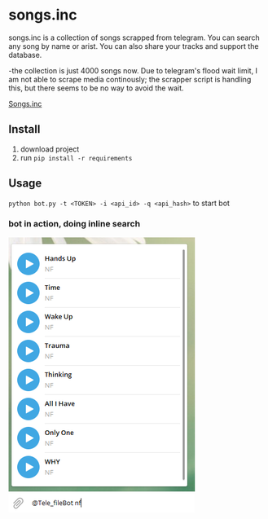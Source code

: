 # songs.inc
songs.inc is a collection of songs scrapped from telegram. You can search any song by name or arist. You can also share your tracks and support the database. 

-the collection is just 4000 songs now. Due to telegram's flood wait limit, I am not able to scrape media continously; the scrapper script is handling this, but there seems to be no way to avoid the wait. 

[Songs.inc](https://t.me/Tele_fileBot)

## Install
1. download project 
2. run `pip install -r requirements`

## Usage
`python bot.py -t <TOKEN> -i <api_id> -q <api_hash>` to start bot 

### bot in action, doing inline search


![interface](Capture.PNG)




